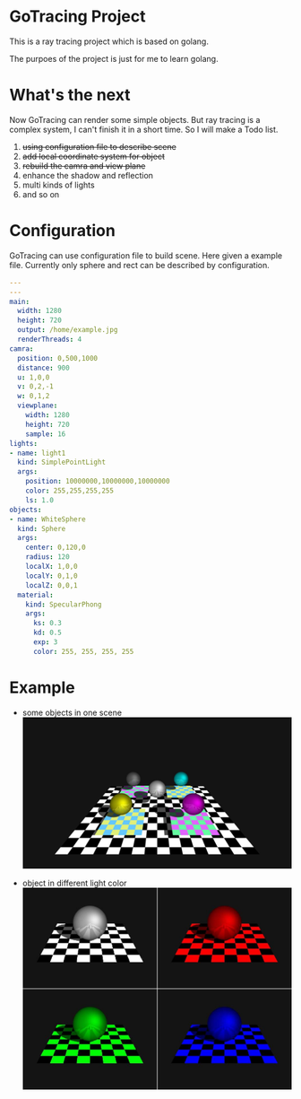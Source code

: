 # GoTracing Project

This is a ray tracing project which is based on golang.

The purpoes of the project is just for me to learn golang.

# What's the next

Now GoTracing can render some simple objects. But ray tracing is a complex system, I can't finish it in a short time. So I will make a Todo list.

1. ~~using configuration file to describe scene~~
2. ~~add local coordinate system for object~~
3. ~~rebuild the camra and view plane~~
4. enhance the shadow and reflection
5. multi kinds of lights
6. and so on

# Configuration

GoTracing can use configuration file to build scene. Here given a example file. Currently only sphere and rect can be described by configuration.

```yaml
---
---
main:
  width: 1280
  height: 720
  output: /home/example.jpg
  renderThreads: 4
camra:
  position: 0,500,1000
  distance: 900
  u: 1,0,0
  v: 0,2,-1
  w: 0,1,2
  viewplane:
    width: 1280
    height: 720
    sample: 16
lights:
- name: light1
  kind: SimplePointLight
  args:
    position: 10000000,10000000,10000000
    color: 255,255,255,255
    ls: 1.0
objects:
- name: WhiteSphere
  kind: Sphere
  args:
    center: 0,120,0
    radius: 120
    localX: 1,0,0
    localY: 0,1,0
    localZ: 0,0,1
  material:
    kind: SpecularPhong
    args:
      ks: 0.3
      kd: 0.5
      exp: 3
      color: 255, 255, 255, 255
```


# Example

* some objects in one scene
![example](./img/example.jpg)

* object in different light color
![object in different light color](./img/differentLightColor.jpg)